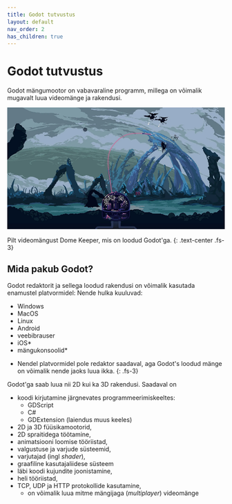 ```yaml
---
title: Godot tutvustus
layout: default
nav_order: 2
has_children: true
---
```


# Godot tutvustus

Godot mängumootor on vabavaraline programm, millega on võimalik mugavalt luua videomänge ja rakendusi.

![Dome Keeper](./pildid/index/dome-keeper.png)

Pilt videomängust Dome Keeper, mis on loodud Godot'ga.
{: .text-center .fs-3}

## Mida pakub Godot?

Godot redaktorit ja sellega loodud rakendusi on võimalik kasutada enamustel platvormidel:
Nende hulka kuuluvad:

-   Windows
-   MacOS
-   Linux
-   Android
-   veebibrauser
-   iOS*
-   mängukonsoolid*

* Nendel platvormidel pole redaktor saadaval, aga Godot's loodud mänge on võimalik nende jaoks luua ikka.
{: .fs-3}

Godot'ga saab luua nii 2D kui ka 3D rakendusi.
Saadaval on

-   koodi kirjutamine järgnevates programmeerimiskeeltes:
    -   GDScript
    -   C#
    -   GDExtension (laiendus muus keeles)
-   2D ja 3D füüsikamootorid,
-   2D spraitidega töötamine,
-   animatsiooni loomise tööriistad,
-   valgustuse ja varjude süsteemid,
-   varjutajad (ingl *shader*),
-   graafiline kasutajaliidese süsteem
-   läbi koodi kujundite joonistamine,
-   heli tööriistad,
-   TCP, UDP ja HTTP protokollide kasutamine,
    -   on võimalik luua mitme mängijaga (*multiplayer*) videomänge